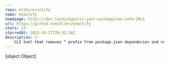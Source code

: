 ```yaml
---
repo: mlshv/exactify
name: exactify
homepage: https://dev.to/mishgun/is-your-packagejson-safe-20c1
url: https://github.com/mlshv/exactify
stars: 13
starredAt: 2022-10-27T20:52:36Z
description: |-
    CLI tool that removes ^ prefix from package.json dependecies and replaces them with specific versions from package-lock.json
---
```


[object Object]
